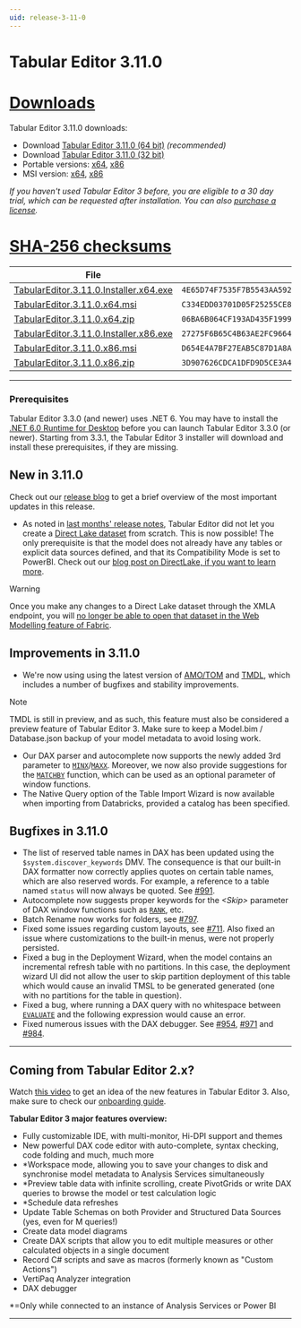 ```yaml
---
uid: release-3-11-0
---
```

# Tabular Editor 3.11.0

# [**Downloads**](#tab/downloads)

Tabular Editor 3.11.0 downloads:

- Download [Tabular Editor 3.11.0 (64 bit)](https://cdn.tabulareditor.com/files/TabularEditor.3.11.0.Installer.x64.exe) *(recommended)*
- Download [Tabular Editor 3.11.0 (32 bit)](https://cdn.tabulareditor.com/files/TabularEditor.3.11.0.Installer.x86.exe)
- Portable versions: [x64](https://cdn.tabulareditor.com/files/TabularEditor.3.11.0.x64.zip), [x86](https://cdn.tabulareditor.com/files/TabularEditor.3.11.0.x86.zip)
- MSI version: [x64](https://cdn.tabulareditor.com/files/TabularEditor.3.11.0.x64.msi), [x86](https://cdn.tabulareditor.com/files/TabularEditor.3.11.0.x86.msi)

*If you haven't used Tabular Editor 3 before, you are eligible to a 30 day trial, which can be requested after installation. You can also [purchase a license](https://tabulareditor.com/licensing).*

# [**SHA-256 checksums**](#tab/checksums)

| File | SHA-256 |
| -- | -- |
| [TabularEditor.3.11.0.Installer.x64.exe](https://cdn.tabulareditor.com/files/TabularEditor.3.11.0.Installer.x64.exe) | `4E65D74F7535F7B5543AA592B2558DA20AA85958D8623558B75E65053BC50D6C` |
| [TabularEditor.3.11.0.x64.msi](https://cdn.tabulareditor.com/files/TabularEditor.3.11.0.x64.msi) | `C334EDD03701D05F25255CE83375C72E0ACEE7866914D382CAC7E0A83B59FD46` |
| [TabularEditor.3.11.0.x64.zip](https://cdn.tabulareditor.com/files/TabularEditor.3.11.0.x64.zip) | `06BA6B064CF193AD435F19999F6F71E54225C6B9BF733C944C8D7DE1834C8BD7` |
| [TabularEditor.3.11.0.Installer.x86.exe](https://cdn.tabulareditor.com/files/TabularEditor.3.11.0.Installer.x86.exe) | `27275F6B65C4B63AE2FC96648BDA74D9A4F860D725DB1188DA7283DF63F5D504` |
| [TabularEditor.3.11.0.x86.msi](https://cdn.tabulareditor.com/files/TabularEditor.3.11.0.x86.msi) | `D654E4A7BF27EAB5C87D1A8A60F1B8BCD6978AED6BF6C47C420B3F22579ACEAE` |
| [TabularEditor.3.11.0.x86.zip](https://cdn.tabulareditor.com/files/TabularEditor.3.11.0.x86.zip) | `3D907626CDCA1DFD9D5CE3A474FFE8574267512C109FC7611A8A3BB020B4B8C9` |

***

### Prerequisites

Tabular Editor 3.3.0 (and newer) uses .NET 6. You may have to install the [.NET 6.0 Runtime for Desktop](https://dotnet.microsoft.com/en-us/download/dotnet/6.0/runtime) before you can launch Tabular Editor 3.3.0 (or newer). Starting from 3.3.1, the Tabular Editor 3 installer will download and install these prerequisites, if they are missing.

## New in 3.11.0

Check out our [release blog](https://blog.tabulareditor.com/2023/09/25/september-release-tabular-editor-3-11-0/) to get a brief overview of the most important updates in this release.

- As noted in [last months' release notes](xref:release-3-10-1), Tabular Editor did not let you create a [Direct Lake dataset](https://learn.microsoft.com/en-us/power-bi/enterprise/directlake-overview) from scratch. This is now possible! The only prerequisite is that the model does not already have any tables or explicit data sources defined, and that its Compatibility Mode is set to PowerBI. Check out our [blog post on DirectLake, if you want to learn more](https://blog.tabulareditor.com/2023/08/23/fabric-direct-lake-dataset/).

> [!WARNING]
> Once you make any changes to a Direct Lake dataset through the XMLA endpoint, you will [no longer be able to open that dataset in the Web Modelling feature of Fabric](https://learn.microsoft.com/en-us/power-bi/enterprise/directlake-overview#enable-xmla-read-write:~:text=Direct%20Lake%20datasets%20created%20or%20modified%20by%20using%20XMLA%2Dbased%20tools%20cannot%20be%20opened%20in%20the%20Web%20modelling%20feature.).

## Improvements in 3.11.0

- We're now using using the latest version of [AMO/TOM](https://www.nuget.org/packages/Microsoft.AnalysisServices.NetCore.retail.amd64/) and [TMDL](https://www.nuget.org/packages/Microsoft.AnalysisServices.Tabular.Tmdl.NetCore.retail.amd64), which includes a number of bugfixes and stability improvements.

> [!NOTE]
> TMDL is still in preview, and as such, this feature must also be considered a preview feature of Tabular Editor 3. Make sure to keep a Model.bim / Database.json backup of your model metadata to avoid losing work.

- Our DAX parser and autocomplete now supports the newly added 3rd parameter to [`MINX`](https://dax.guide/minx)/[`MAXX`](https://dax.guide/maxx). Moreover, we now also provide suggestions for the [`MATCHBY`](https://dax.guide/matchby) function, which can be used as an optional parameter of window functions.
- The Native Query option of the Table Import Wizard is now available when importing from Databricks, provided a catalog has been specified.

## Bugfixes in 3.11.0

- The list of reserved table names in DAX has been updated using the `$system.discover_keywords` DMV. The consequence is that our built-in DAX formatter now correctly applies quotes on certain table names, which are also reserved words. For example, a reference to a table named `status` will now always be quoted. See [#991](https://github.com/TabularEditor/TabularEditor3/issues/991).
- Autocomplete now suggests proper keywords for the *&lt;Skip&gt;* parameter of DAX window functions such as [`RANK`](https://dax.guide), etc.
- Batch Rename now works for folders, see [#797](https://github.com/TabularEditor/TabularEditor3/issues/797).
- Fixed some issues regarding custom layouts, see [#711](https://github.com/TabularEditor/TabularEditor3/issues/711). Also fixed an issue where customizations to the built-in menus, were not properly persisted.
- Fixed a bug in the Deployment Wizard, when the model contains an incremental refresh table with no partitions. In this case, the deployment wizard UI did not allow the user to skip partition deployment of this table which would cause an invalid TMSL to be generated generated (one with no partitions for the table in question).
- Fixed a bug, where running a DAX query with no whitespace between [`EVALUATE`](https://dax.guide) and the following expression would cause an error.
- Fixed numerous issues with the DAX debugger. See [#954](https://github.com/TabularEditor/TabularEditor3/issues/954), [#971](https://github.com/TabularEditor/TabularEditor3/issues/971) and [#984](https://github.com/TabularEditor/TabularEditor3/issues/984).

---
## Coming from Tabular Editor 2.x?

Watch [this video](https://www.youtube.com/watch?v=pt3DdcjfImY) to get an idea of the new features in Tabular Editor 3. Also, make sure to check our [onboarding guide](https://docs.tabulareditor.com/onboarding/index.html).

**Tabular Editor 3 major features overview:**
- Fully customizable IDE, with multi-monitor, Hi-DPI support and themes
- New powerful DAX code editor with auto-complete, syntax checking, code folding and much, much more
- *Workspace mode, allowing you to save your changes to disk and synchronise model metadata to Analysis Services simultaneously
- *Preview table data with infinite scrolling, create PivotGrids or write DAX queries to browse the model or test calculation logic
- *Schedule data refreshes
- Update Table Schemas on both Provider and Structured Data Sources (yes, even for M queries!)
- Create data model diagrams
- Create DAX scripts that allow you to edit multiple measures or other calculated objects in a single document
- Record C# scripts and save as macros (formerly known as "Custom Actions")
- VertiPaq Analyzer integration
- DAX debugger

*=Only while connected to an instance of Analysis Services or Power BI

---
